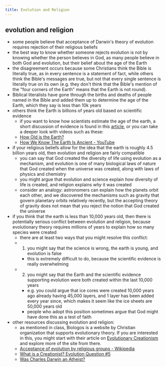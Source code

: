 ```yaml
---
title: Evolution and Religion
---
```


## evolution and religion

- some people believe that acceptance of Darwin's theory of evolution requires rejection of their religious beliefs
- the best way to know whether someone rejects evolution is not by knowing whether the person believes in God, as many people believe in both God and evolution, but their belief about the age of the Earth
- the disagreement occurs because some Christians think the Bible is literally true, as in every sentence is a statement of fact, while others think the Bible's messages are true, but not that every single sentence is literally true on its own (e.g. they don't think that the Bible's mention of the "four corners of the Earth" means that the Earth is not round).
- Biblical literalists have gone through the births and deaths of people named in the Bible and added them up to determine the age of the Earth, which they say is less than 10k years
- others think the Earth is billions of years old based on scientific evidence
	- if you want to know how scientists estimate the age of the earth, a short discussion of evidence is found in this [article](https://biologos.org/common-questions/how-are-the-ages-of-the-earth-and-universe-calculated), or you can take a deeper look with videos such as these:
	- [How Old is the Earth?](https://www.youtube.com/watch?v=veit8_NESxU)
	- [How We Know The Earth Is Ancient - YouTube](https://www.youtube.com/watch?v=vAgiHreswj0)
- if your religious beliefs allow for the idea that the earth is roughly 4.5 billion years old, then evolution and religion are fairly compatible
 	- you can say that God created the diversity of life using evolution as a mechanism, and evolution is one of many biological laws of nature that God created when the universe was created, along with laws of physics and chemistry
 	- you might argue that evolution and science explain *how* diversity of life is created, and religion explains *why* it was created
 	- consider an analogy: astronomers can explain how the planets orbit each other, and we discovered the mechanisms such as gravity that govern planetary orbits relatively recently, but the accepting theory of gravity does not mean that you reject the notion that God created the universe
- if you think that the earth is less than 10,000 years old, then there is potentially serious conflict between evolution and religion, because evolutionary theory requires millions of years to explain how so many species were created
 	- there are at least two ways that you might resolve this conflict:
 	- 1) you might say that the science is wrong, the earth is young, and evolution is false
		- this is extremely difficult to do, because the scientific evidence is really overwhelming
 	- 2) you might say that the Earth and the scientific evidence supporting evolution were both created within the last 10,000 years
		- e.g. you could argue that ice cores were created 10,000 years ago already having 45,000 layers, and 1 layer has been added every year since, which makes it seem like the ice sheets are 50,000 years old
		- people who adopt this position sometimes argue that God might have done this as a test of faith
- other resources discussing evolution and religion:
	- as mentioned in class, Biologos is a website by Christian organization that supports evolutionary theory. If you are interested in this, you might start with their article on [Evolutionary Creationism](https://biologos.org/common-questions/how-is-biologos-different-from-evolutionism-intelligent-design-and-creationism/) and explore more of the site from there.
	- [Acceptance of evolution by religious groups - Wikipedia](https://en.wikipedia.org/wiki/Acceptance_of_evolution_by_religious_groups)
	- [What is a Creationist? Evolution Question #5](https://youtu.be/-pSeCLo3AHE)
	- [Was Charles Darwin an Atheist?](https://publicdomainreview.org/essay/was-charles-darwin-an-atheist)
